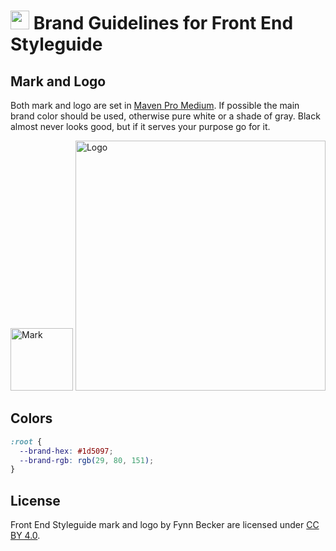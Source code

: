 # <img alt="" src="https://cdn.rawgit.com/front-end-styleguide/brand/master/mark/mark.svg" width="30"> Brand Guidelines for Front End Styleguide

## Mark and Logo

Both mark and logo are set in [Maven Pro Medium](https://fonts.google.com/specimen/Maven+Pro). If possible the main brand color should be used, otherwise pure white or a shade of gray. Black almost never looks good, but if it serves your purpose go for it.

<img alt="Mark" src="https://cdn.rawgit.com/front-end-styleguide/brand/master/mark/mark.svg" width="100">

<img alt="Logo" src="https://cdn.rawgit.com/front-end-styleguide/brand/master/logo/logo.svg" width="400">

## Colors

```css
:root {
  --brand-hex: #1d5097;
  --brand-rgb: rgb(29, 80, 151);
}
```

## License

Front End Styleguide mark and logo by Fynn Becker are licensed under [CC BY 4.0](https://creativecommons.org/licenses/by/4.0/).
